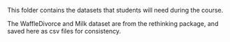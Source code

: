 This folder contains the datasets that students will need during the course.

The WaffleDivorce and Milk dataset are from the rethinking package, and saved here as csv files for consistency.